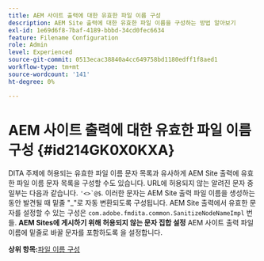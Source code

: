 ```yaml
---
title: AEM 사이트 출력에 대한 유효한 파일 이름 구성
description: AEM Site 출력에 대한 유효한 파일 이름을 구성하는 방법 알아보기
exl-id: 1e69d6f8-7baf-4189-bbbd-34cd0fec6634
feature: Filename Configuration
role: Admin
level: Experienced
source-git-commit: 0513ecac38840a4cc649758bd1180edff1f8aed1
workflow-type: tm+mt
source-wordcount: '141'
ht-degree: 0%

---
```


# AEM 사이트 출력에 대한 유효한 파일 이름 구성 {#id214GK0X0KXA}

DITA 주제에 허용되는 유효한 파일 이름 문자 목록과 유사하게 AEM Site 출력에 유효한 파일 이름 문자 목록을 구성할 수도 있습니다. URL에 허용되지 않는 알려진 문자 중 일부는 다음과 같습니다. ```'<>`@$```. 이러한 문자는 AEM Site 출력 파일 이름을 생성하는 동안 발견될 때 밑줄 &quot;_&quot;로 자동 변환되도록 구성됩니다. AEM Site 출력에서 유효한 문자를 설정할 수 있는 구성은 `com.adobe.fmdita.common.SanitizeNodeNameImpl` 번들. **AEM Sites에 게시하기 위해 허용되지 않는 문자 집합 설정** AEM 사이트 출력 파일 이름에 밑줄로 바꿀 문자를 포함하도록 을 설정합니다.

**상위 항목:**[&#x200B;파일 이름 구성](conf-file-names.md)
